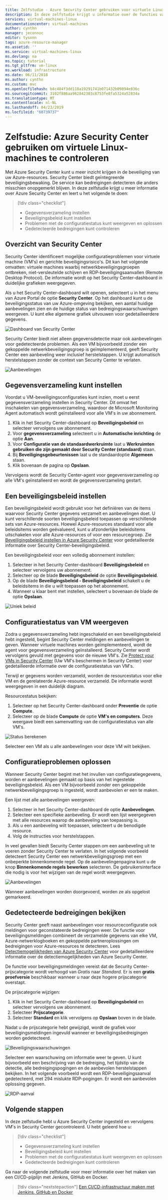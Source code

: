 ```yaml
---
title: Zelfstudie - Azure Security Center gebruiken voor virtuele Linux-machines in Azure | Microsoft Docs
description: In deze zelfstudie krijgt u informatie over de functies van Azure Security Center die helpen uw virtuele Linux-machines in Azure te beschermen en te beveiligen.
services: virtual-machines-linux
documentationcenter: virtual-machines
author: cynthn
manager: jeconnoc
editor: tysonn
tags: azure-resource-manager
ms.assetid: ''
ms.service: virtual-machines-linux
ms.devlang: na
ms.topic: tutorial
ms.tgt_pltfrm: vm-linux
ms.workload: infrastructure
ms.date: 06/11/2018
ms.author: cynthn
ms.custom: mvc
ms.openlocfilehash: b4c484f3dd118a19291741b071432b09894e836c
ms.sourcegitcommit: 3102f886aa962842303c8753fe8fa5324a52834a
ms.translationtype: MT
ms.contentlocale: nl-NL
ms.lasthandoff: 04/23/2019
ms.locfileid: "60739737"
---
```

# <a name="tutorial-use-azure-security-center-to-monitor-linux-virtual-machines"></a>Zelfstudie: Azure Security Center gebruiken om virtuele Linux-machines te controleren

Met Azure Security Center kunt u meer inzicht krijgen in de beveiliging van uw Azure-resources. Security Center biedt geïntegreerde beveiligingsbewaking. De service kan bedreigingen detecteren die anders misschien onopgemerkt blijven. In deze zelfstudie krijgt u meer informatie over Azure Security Center en leert u het volgende te doen:
 
> [!div class="checklist"]
> * Gegevensverzameling instellen
> * Beveiligingsbeleid kunt instellen
> * Problemen met de configuratiestatus kunt weergeven en oplossen
> * Gedetecteerde bedreigingen kunt controleren

## <a name="security-center-overview"></a>Overzicht van Security Center

Security Center identificeert mogelijke configuratieproblemen voor virtuele machine (VM's) en gerichte beveiligingsrisico's. Dit kan het volgende omvatten: virtuele machines waarbij netwerkbeveiligingsgroepen ontbreken, niet-versleutelde schijven en RDP-beveiligingsaanvallen (Remote Desktop Protocol). De informatie wordt op het Security Center-dashboard in duidelijke grafieken weergegeven.

Als u het Security Center-dashboard wilt openen, selecteert u in het menu van Azure Portal de optie **Security Center**. Op het dashboard kunt u de beveiligingsstatus van uw Azure-omgeving bekijken, een aantal huidige aanbevelingen zien en de huidige status van bedreigingswaarschuwingen weergeven. U kunt elke algemene grafiek uitvouwen voor gedetailleerdere gegevens.

![Dashboard van Security Center](./media/tutorial-azure-security/asc-dash.png)

Security Center biedt niet alleen gegevensdetectie maar ook aanbevelingen voor gedetecteerde problemen. Als een VM bijvoorbeeld zonder een gekoppelde netwerkbeveiligingsgroep is geïmplementeerd, geeft Security Center een aanbeveling weer inclusief herstelstappen. U krijgt automatisch herstelstappen zonder de context van Security Center te verlaten.  

![Aanbevelingen](./media/tutorial-azure-security/recommendations.png)

## <a name="set-up-data-collection"></a>Gegevensverzameling kunt instellen

Voordat u VM-beveiligingsconfiguraties kunt inzien, moet u eerst gegevensverzameling instellen in Security Center. Dit omvat het inschakelen van gegevensverzameling, waardoor de Microsoft Monitoring Agent automatisch wordt geïnstalleerd voor alle VM's in uw abonnement.

1. Klik in het Security Center-dashboard op **Beveiligingsbeleid** en selecteer vervolgens uw abonnement. 
2. Voor **gegevensverzameling** selecteert u in **Automatische inrichting** de optie **Aan**.
3. Voor **Configuratie van de standaardwerkruimte** laat u **Werkruimten gebruiken die zijn gemaakt door Security Center (standaard)** staan.
4. Bij **Beveiligingsgebeurtenissen** laat u de standaardoptie **Algemeen** staan.
4. Klik bovenaan de pagina op **Opslaan**. 

Vervolgens wordt de Security Center-agent voor gegevensverzameling op alle VM's geïnstalleerd en wordt de gegevensverzameling gestart. 

## <a name="set-up-a-security-policy"></a>Een beveiligingsbeleid instellen

Een beveiligingsbeleid wordt gebruikt voor het definiëren van de items waarvoor Security Center gegevens verzamelt en aanbevelingen doet. U kunt verschillende soorten beveiligingsbeleid toepassen op verschillende sets van Azure-resources. Hoewel Azure-resources standaard voor alle beleidsitems worden geëvalueerd, kunt u afzonderlijke beleidsitems uitschakelen voor alle Azure-resources of voor een resourcegroep. Zie [Beveiligingsbeleid instellen in Azure Security Center](../../security-center/security-center-policies.md) voor gedetailleerde informatie over Security Center-beveiligingsbeleid. 

Een beveiligingsbeleid voor een volledig abonnement instellen:

1. Selecteer in het Security Center-dashboard **Beveiligingsbeleid** en selecteer vervolgens uw abonnement.
2. Selecteer op de blade **Beveiligingsbeleid** de optie **Beveiligingsbeleid**. 
3. Op de blade **Beveiligingsbeleid - Beveiligingsbeleid** schakelt u de beleidsitems in die u wilt toepassen op het abonnement.
4. Wanneer u klaar bent met instellen, selecteert u bovenaan de blade de optie **Opslaan**. 

![Uniek beleid](./media/tutorial-azure-security/unique-policy.png)

## <a name="view-vm-configuration-health"></a>Configuratiestatus van VM weergeven

Zodra u gegevensverzameling hebt ingeschakeld en een beveiligingsbeleid hebt ingesteld, begint Security Center meldingen en aanbevelingen te geven. Wanneer virtuele machines worden geïmplementeerd, wordt de agent voor gegevensverzameling geïnstalleerd. Security Center wordt vervolgens gevuld met gegevens voor de nieuwe VM's. Zie [Protect your VMs in Security Center](../../security-center/security-center-virtual-machine-recommendations.md) (Uw VM's beschermen in Security Center) voor gedetailleerde informatie over de configuratiestatus van VM's. 

Terwijl er gegevens worden verzameld, worden de resourcestatus voor elke VM en de gerelateerde Azure-resource verzameld. De informatie wordt weergegeven in een duidelijk diagram. 

Resourcestatus bekijken:

1.  Selecteer op het Security Center-dashboard onder **Preventie** de optie **Compute**. 
2.  Selecteer op de blade **Compute** de optie **VM's en computers**. Deze weergave biedt een samenvatting van de configuratiestatus van alle VM's.

![Status berekenen](./media/tutorial-azure-security/compute-health.png)

Selecteer een VM als u alle aanbevelingen voor deze VM wilt bekijken. 

## <a name="remediate-configuration-issues"></a>Configuratieproblemen oplossen

Wanneer Security Center begint met het invullen van configuratiegegevens, worden er aanbevelingen gemaakt op basis van het ingestelde beveiligingsbeleid. Als een VM bijvoorbeeld zonder een gekoppelde netwerkbeveiligingsgroep is ingesteld, wordt aanbevolen er een te maken. 

Een lijst met alle aanbevelingen weergeven: 

1. Selecteer in het Security Center-dashboard de optie **Aanbevelingen**.
2. Selecteer een specifieke aanbeveling. Er wordt een lijst weergegeven met alle resources waarop de aanbeveling van toepassing is.
3. Als u een aanbeveling wilt toepassen, selecteert u de benodigde resource. 
4. Volg de instructies voor herstelstappen. 

In veel gevallen biedt Security Center stappen om een aanbeveling uit te voeren zonder Security Center te verlaten. In het volgende voorbeeld detecteert Security Center een netwerkbeveiligingsgroep met een onbeperkte binnenkomende regel. Op de aanbevelingenpagina kunt u de knop **Binnenkomende regels bewerken** selecteren. De gebruikersinterface die nodig is voor het wijzigen van de regel wordt weergegeven. 

![Aanbevelingen](./media/tutorial-azure-security/remediation.png)

Wanneer aanbevelingen worden doorgevoerd, worden ze als opgelost gemarkeerd. 

## <a name="view-detected-threats"></a>Gedetecteerde bedreigingen bekijken

Security Center geeft naast aanbevelingen voor resourceconfiguratie ook meldingen voor geconstateerde bedreigingen weer. De functie voor beveiligingsmeldingen combineert de verzamelde gegevens van elke VM, Azure-netwerklogboeken en gekoppelde partneroplossingen om bedreigingen voor Azure-resources te detecteren. Lees [Detectiemogelijkheden van Azure Security Center](../../security-center/security-center-detection-capabilities.md) voor gedetailleerdere informatie over de detectiemogelijkheden van Azure Security Center.

De functie voor beveiligingsmeldingen vereist dat de Security Center-prijscategorie wordt verhoogd van *Gratis* naar *Standard*. Er is een **gratis proefversie** beschikbaar wanneer u naar deze hogere prijscategorie overstapt. 

De prijscategorie wijzigen:  

1. Klik in het Security Center-dashboard op **Beveiligingsbeleid** en selecteer vervolgens uw abonnement.
2. Selecteer **Prijscategorie**.
3. Selecteer **Standard** en klik vervolgens op **Opslaan** boven in de blade.


Nadat u de prijscategorie hebt gewijzigd, wordt de grafiek voor beveiligingsmeldingen ingevuld wanneer er beveiligingsbedreigingen worden gedetecteerd.

![Beveiligingswaarschuwingen](./media/tutorial-azure-security/security-alerts.png)

Selecteer een waarschuwing om informatie weer te geven. U kunt bijvoorbeeld een beschrijving van de bedreiging, het tijdstip van de detectie, alle bedreigingspogingen en de aanbevolen herstelstappen bekijken. In het volgende voorbeeld wordt een RDP-beveiligingsaanval gedetecteerd, met 294 mislukte RDP-pogingen. Er wordt een aanbevolen oplossing gegeven.

![RDP-aanval](./media/tutorial-azure-security/rdp-attack.png)

## <a name="next-steps"></a>Volgende stappen
In deze zelfstudie hebt u Azure Security Center ingesteld en vervolgens VM's in Security Center gecontroleerd. U hebt geleerd hoe u:

> [!div class="checklist"]
> * Gegevensverzameling kunt instellen
> * Beveiligingsbeleid kunt instellen
> * Problemen met de configuratiestatus kunt weergeven en oplossen
> * Gedetecteerde bedreigingen kunt controleren

Ga naar de volgende zelfstudie voor meer informatie over het maken van een CI/CD-pijplijn met Jenkins, GitHub en Docker.

> [!div class="nextstepaction"]
> [Een CI/CD-infrastructuur maken met Jenkins, GitHub en Docker](tutorial-jenkins-github-docker-cicd.md)

